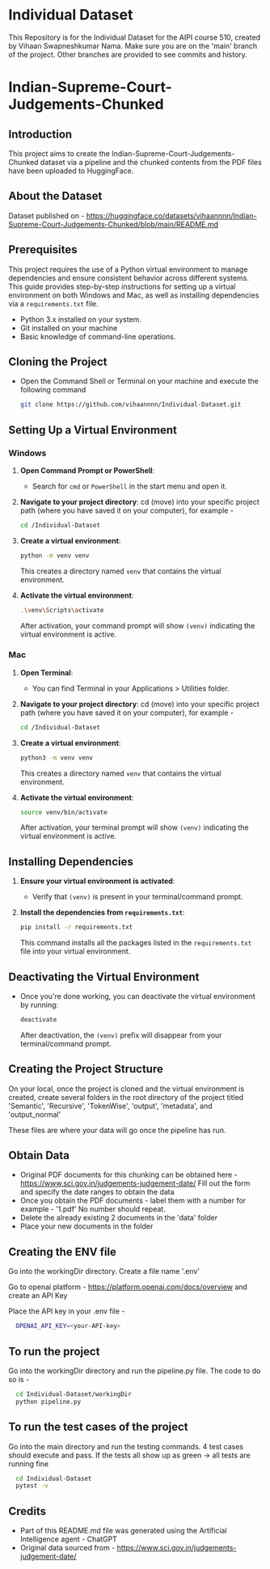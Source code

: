 # Individual Dataset
This Repository is for the Individual Dataset for the AIPI course 510, created by Vihaan Swapneshkumar Nama.
Make sure you are on the 'main' branch of the project. Other branches are provided to see commits and history.


# Indian-Supreme-Court-Judgements-Chunked

## Introduction
This project aims to create the Indian-Supreme-Court-Judgements-Chunked dataset via a pipeline and the chunked contents from the PDF files have been uploaded to HuggingFace.

## About the Dataset
Dataset published on - https://huggingface.co/datasets/vihaannnn/Indian-Supreme-Court-Judgements-Chunked/blob/main/README.md


## Prerequisites
This project requires the use of a Python virtual environment to manage dependencies and ensure consistent behavior across different systems. This guide provides step-by-step instructions for setting up a virtual environment on both Windows and Mac, as well as installing dependencies via a `requirements.txt` file.
- Python 3.x installed on your system.
- Git installed on your machine
- Basic knowledge of command-line operations.

## Cloning the Project
- Open the Command Shell or Terminal on your machine and execute the following command
   ```sh
   git clone https://github.com/vihaannnn/Individual-Dataset.git
   ```


## Setting Up a Virtual Environment

### Windows

1. **Open Command Prompt or PowerShell**:
   - Search for `cmd` or `PowerShell` in the start menu and open it.

2. **Navigate to your project directory**:
   cd (move) into your specific project path (where you have saved it on your computer), for example - 
   ```sh
   cd /Individual-Dataset
   ```

3. **Create a virtual environment**:
   ```sh
   python -m venv venv
   ```
   This creates a directory named `venv` that contains the virtual environment.

4. **Activate the virtual environment**:
   ```sh
   .\venv\Scripts\activate
   ```
   After activation, your command prompt will show `(venv)` indicating the virtual environment is active.

### Mac

1. **Open Terminal**:
   - You can find Terminal in your Applications > Utilities folder.

2. **Navigate to your project directory**:
   cd (move) into your specific project path (where you have saved it on your computer), for example - 
   ```sh
   cd /Individual-Dataset
   ```

3. **Create a virtual environment**:
   ```sh
   python3 -m venv venv
   ```
   This creates a directory named `venv` that contains the virtual environment.

4. **Activate the virtual environment**:
   ```sh
   source venv/bin/activate
   ```
   After activation, your terminal prompt will show `(venv)` indicating the virtual environment is active.

## Installing Dependencies

1. **Ensure your virtual environment is activated**:
   - Verify that `(venv)` is present in your terminal/command prompt.

2. **Install the dependencies from `requirements.txt`**:
   ```sh
   pip install -r requirements.txt
   ```
   This command installs all the packages listed in the `requirements.txt` file into your virtual environment.

## Deactivating the Virtual Environment

- Once you're done working, you can deactivate the virtual environment by running:
  ```sh
  deactivate
  ```
  After deactivation, the `(venv)` prefix will disappear from your terminal/command prompt.

## Creating the Project Structure
On your local, once the project is cloned and the virtual environment is created, create several folders in the root directory of the project titled 'Semantic', 'Recursive', 'TokenWise', 'output', 'metadata', and 'output_normal'

These files are where your data will go once the pipeline has run.

## Obtain Data
 - Original PDF documents for this chunking can be obtained here - https://www.sci.gov.in/judgements-judgement-date/
Fill out the form and specify the date ranges to obtain the data
 - Once you obtain the PDF documents - label them with a number for example - '1.pdf' No number should repeat.
 - Delete the already existing 2 documents in the 'data' folder
 - Place your new documents in the folder

## Creating the ENV file
Go into the workingDir directory. Create a file name '.env'

Go to openai platform - https://platform.openai.com/docs/overview and create an API Key

Place the API key in your .env file - 
```sh
  OPENAI_API_KEY=<your-API-key>
```
## To run the project
Go into the workingDir directory and run the pipeline.py file.
The code to do so is - 
```sh
  cd Individual-Dataset/workingDir
  python pipeline.py
```

## To run the test cases of the project
Go into the main directory and run the testing commands.
4 test cases should execute and pass.
If the tests all show up as green -> all tests are running fine
```sh
  cd Individual-Dataset
  pytest -v
```

## Credits
- Part of this README.md file was generated using the Artificial Intelligence agent - ChatGPT
- Original data sourced from - https://www.sci.gov.in/judgements-judgement-date/
